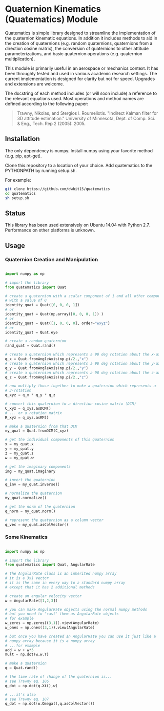 # Quaternion Kinematics (Quatematics) Module

Quatematics is simple library designed to streamline the implementation of the quaternion kinematic equations.
In addition it includes methods to aid in the creation of quaternions (e.g. random quaternions, quaternions from a direction cosine matrix), the conversion of quaternions to other attitude parameterizations, and basic quaternion operations (e.g. quaternion multiplication).

This module is primarily useful in an aerospace or mechanics context.
It has been throughly tested and used in various academic research settings.
The current implementation is designed for clarity but not for speed.
Upgrades and extensions are welcome.

The docstring of each method includes (or will soon include) a reference to the relevant equations used.
Most operations and method names are defined according to the following paper:

> Trawny, Nikolas, and Stergios I. Roumeliotis. "Indirect Kalman filter for 3D attitude estimation." University of Minnesota, Dept. of Comp. Sci. & Eng., Tech. Rep 2 (2005): 2005.

## Installation

The only dependency is numpy. Install numpy using your favorite method (e.g. pip, apt-get).

Clone this repository to a location of your choice.
Add quatematics to the PYTHONPATH by running setup.sh.

For example:

```bash
git clone https://github.com/dwhit15/quatematics
cd quatematics
sh setup.sh
```

## Status

This library has been used extensively on Ubuntu 14.04 with Python 2.7.
Performance on other platforms is unknown.

## Usage

### Quaternion Creation and Manipulation

```python

import numpy as np

# import the library
from quatematics import Quat

# create a quaternion with a scalar component of 1 and all other components
# with a value of 0
identity_quat = Quat([0, 0, 0, 1])
# or
identity_quat = Quat(np.array([0, 0, 0, 1]) )
# or
identity_quat = Quat([1, 0, 0, 0], order="wxyz")
# or
identity_quat = Quat.eye

# create a random quaternion
rand_quat = Quat.rand()

# create a quaternion which represents a 90 deg rotation about the x-axis
q_x = Quat.fromAngleAxis(np.pi/2.,"x")
# create a quaternion which represents a 90 deg rotation about the y-axis
q_y = Quat.fromAngleAxis(np.pi/2.,"y")
# create a quaternion which represents a 90 deg rotation about the z-axis
q_z = Quat.fromAngleAxis(np.pi/2.,"z")

# now multiply those together to make a quaternion which represents a
# 3-rotation
q_xyz = q_x * q_y * q_z

# convert this quaternion to a direction cosine matrix (DCM)
C_xyz = q_xyz.asDCM()
# ... or a rotation matrix
R_xyz = q_xyz.asRM()

# make a quaternion from that DCM
my_quat = Quat.fromDCM(C_xyz)

# get the individual components of this quaternion
x = my_quat.x
y = my_quat.y
z = my_quat.z
w = my_quat.w

# get the imaginary components
img = my_quat.imaginary

# invert the quaternion
q_inv = my_quat.inverse()

# normalize the quaternion
my_quat.normalize()

# get the norm of the quaternion
q_norm = my_quat.norm()

# represent the quaternion as a column vector
q_vec = my_quat.asColVector()

```

### Some Kinematics

```python

import numpy as np

# import the library
from quatematics import Quat, AngularRate

# the AngularRate class is an inherited numpy array
# it is a 3x1 vector
# it is the same in every way to a standard numpy array
# except that it has 2 additional methods

# create an angular velocity vector
w = AngularRate([1,2,3])

# you can make AngularRate objects using the normal numpy methods
# but you need to "cast" them as AngularRate objects
# for example
w_zeros = np.zeros((3,1)).view(AngularRate)
w_ones = np.ones((3,1)).view(AngularRate)

# but once you have created an AngularRate you can use it just like a
# numpy array because it is a numpy array
# ...for example
add = w + w*3
mult = np.dot(w,w.T)

# make a quaternion
q = Quat.rand()

# the time rate of change of the quaternion is...
# see Trawny eq. 106
q_dot = np.dot(q.Xi(),w)

# ...it's also
# see Trawny eq. 107
q_dot = np.dot(w.Omega(),q.asColVector())

```
